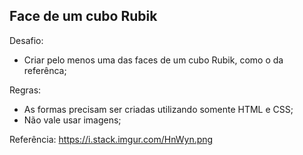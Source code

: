 ## Face de um cubo Rubik
Desafio: 
- Criar pelo menos uma das faces de um cubo Rubik, como o da referênca;

Regras:
- As formas precisam ser criadas utilizando somente HTML e CSS;
- Não vale usar imagens;

Referência:
https://i.stack.imgur.com/HnWyn.png